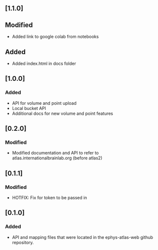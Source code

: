## [1.1.0]

## Modified
- Added link to google colab from notebooks

## Added
- Added index.html in docs folder 

## [1.0.0]

### Added
- API for volume and point upload
- Local bucket API
- Additional docs for new volume and point features

## [0.2.0]

### Modified
- Modified documentation and API to refer to atlas.internationalbrainlab.org (before atlas2)

## [0.1.1]

### Modified
- HOTFIX: Fix for token to be passed in

## [0.1.0]

### Added
 - API and mapping files that were located in the ephys-atlas-web github repository.